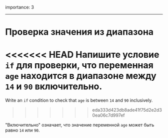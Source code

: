importance: 3

---

# Проверка значения из диапазона

<<<<<<< HEAD
Напишите условие `if` для проверки, что переменная `age` находится в диапазоне между `14` и `90` включительно.
=======
Write an `if` condition to check that `age` is between `14` and `90` inclusively.
>>>>>>> eda333d423db8ade41f75d2e2d30ea06c7d997ef

"Включительно" означает, что значение переменной `age` может быть равно `14` или `90`.
